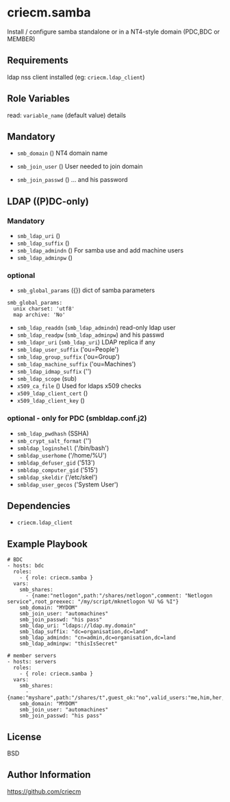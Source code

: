 criecm.samba
=========

Install / configure samba standalone or in a NT4-style domain
(PDC,BDC or MEMBER)

Requirements
------------
ldap nss client installed (eg: `criecm.ldap_client`)

Role Variables
--------------

read: `variable_name` (default value) details

## Mandatory
* `smb_domain` () NT4 domain name

* `smb_join_user` () User needed to join domain
* `smb_join_passwd` () ... and his password

## LDAP ((P)DC-only)
### Mandatory
* `smb_ldap_uri` ()
* `smb_ldap_suffix` ()
* `smb_ldap_admindn` () For samba use and add machine users
* `smb_ldap_adminpw` ()

### optional
* `smb_global_params` ({}) dict of samba parameters
```
smb_global_params:
  unix charset: 'utf8'
  map archive: 'No'
```
* `smb_ldap_readdn` (`smb_ldap_admindn`) read-only ldap user
* `smb_ldap_readpw` (`smb_ldap_adminpw`) and his passwd
* `smb_ldapr_uri` (`smb_ldap_uri`) LDAP replica if any
* `smb_ldap_user_suffix` ('ou=People')
* `smb_ldap_group_suffix` ('ou=Group')
* `smb_ldap_machine_suffix` ('ou=Machines')
* `smb_ldap_idmap_suffix` ('')
* `smb_ldap_scope` (sub)
* `x509_ca_file` () Used for ldaps x509 checks
* `x509_ldap_client_cert` ()
* `x509_ldap_client_key` ()

### optional - only for PDC (smbldap.conf.j2)
* `smb_ldap_pwdhash` (SSHA)
* `smb_crypt_salt_format` ('')
* `smbldap_loginshell` ('/bin/bash')
* `smbldap_userhome` ('/home/%U')
* `smbldap_defuser_gid` ('513')
* `smbldap_computer_gid` ('515')
* `smbldap_skeldir` ('/etc/skel')
* `smbldap_user_gecos` ('System User')

Dependencies
------------
* `criecm.ldap_client`

Example Playbook
----------------

    # BDC
    - hosts: bdc
      roles:
        - { role: criecm.samba }
      vars:
        smb_shares:
          - {name:"netlogon",path:"/shares/netlogon",comment: "Netlogon service",root_preexec: "/my/script/mknetlogon %U %G %I"}
        smb_domain: "MYDOM"
        smb_join_user: "automachines"
        smb_join_passwd: "his pass"
        smb_ldap_uri: "ldaps://ldap.my.domain"
        smb_ldap_suffix: "dc=organisation,dc=land"
        smb_ldap_admindn: "cn=admin,dc=organisation,dc=land
        smb_ldap_adminpw: "thisIsSecret"
    
    # member servers
    - hosts: servers
      roles:
        - { role: criecm.samba }
      vars:
        smb_shares:
          - {name:"myshare",path:"/shares/t",guest_ok:"no",valid_users:"me,him,her,us"}
        smb_domain: "MYDOM"
        smb_join_user: "automachines"
        smb_join_passwd: "his pass"

License
-------

BSD

Author Information
------------------

https://github.com/criecm
